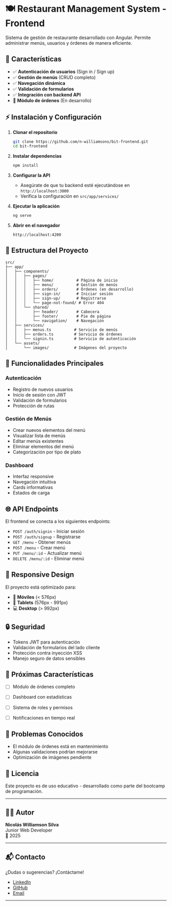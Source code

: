 # 🍽️ Restaurant Management System - Frontend

Sistema de gestión de restaurante desarrollado con Angular. Permite administrar menús, usuarios y órdenes de manera eficiente.

## 🚀 Características

- ✅ **Autenticación de usuarios** (Sign in / Sign up)
- ✅ **Gestión de menús** (CRUD completo)
- ✅ **Navegación dinámica**
- ✅ **Validación de formularios**
- ✅ **Integración con backend API**
- 🚧 **Módulo de órdenes** (En desarrollo)


## ⚡ Instalación y Configuración

1. **Clonar el repositorio**
   ```bash
   git clone https://github.com/n-williamsons/bit-frontend.git
   cd bit-frontend
   ```

2. **Instalar dependencias**
   ```bash
   npm install
   ```

3. **Configurar la API**
   - Asegúrate de que tu backend esté ejecutándose en `http://localhost:3000`
   - Verifica la configuración en `src/app/services/`

4. **Ejecutar la aplicación**
   ```bash
   ng serve
   ```

5. **Abrir en el navegador**
   ```
   http://localhost:4200
   ```

## 📁 Estructura del Proyecto

```
src/
├── app/
│   ├── components/
│   │   ├── pages/
│   │   │   ├── home/          # Página de inicio
│   │   │   ├── menu/          # Gestión de menús
│   │   │   ├── orders/        # Órdenes (en desarrollo)
│   │   │   ├── sign-in/       # Iniciar sesión
│   │   │   ├── sign-up/       # Registrarse
│   │   │   └── page-not-found/ # Error 404
│   │   └── shared/
│   │       ├── header/        # Cabecera
│   │       ├── footer/        # Pie de página
│   │       └── navigation/    # Navegación
│   ├── services/
│   │   ├── menus.ts          # Servicio de menús
│   │   ├── orders.ts         # Servicio de órdenes
│   │   └── signin.ts         # Servicio de autenticación
│   └── assets/
│       └── images/           # Imágenes del proyecto
```

## 🎯 Funcionalidades Principales

### **Autenticación**
- Registro de nuevos usuarios
- Inicio de sesión con JWT
- Validación de formularios
- Protección de rutas

### **Gestión de Menús**
- Crear nuevos elementos del menú
- Visualizar lista de menús
- Editar menús existentes
- Eliminar elementos del menú
- Categorización por tipo de plato

### **Dashboard**
- Interfaz responsive
- Navegación intuitiva
- Cards informativas
- Estados de carga


## 🌐 API Endpoints

El frontend se conecta a los siguientes endpoints:

- `POST /auth/signin` - Iniciar sesión
- `POST /auth/signup` - Registrarse
- `GET /menu` - Obtener menús
- `POST /menu` - Crear menú
- `PUT /menu/:id` - Actualizar menú
- `DELETE /menu/:id` - Eliminar menú

## 📱 Responsive Design

El proyecto está optimizado para:
- 📱 **Móviles** (< 576px)
- 📱 **Tablets** (576px - 991px)
- 💻 **Desktop** (> 992px)


## 🔒 Seguridad

- Tokens JWT para autenticación
- Validación de formularios del lado cliente
- Protección contra inyección XSS
- Manejo seguro de datos sensibles

## 🚧 Próximas Características

- [ ] Módulo de órdenes completo
- [ ] Dashboard con estadísticas
- [ ] Sistema de roles y permisos
- [ ] Notificaciones en tiempo real


## 🐛 Problemas Conocidos

- El módulo de órdenes está en mantenimiento
- Algunas validaciones podrían mejorarse
- Optimización de imágenes pendiente



## 📄 Licencia

Este proyecto es de uso educativo - desarrollado como parte del bootcamp de programación.

---

## 👨‍💻 Autor

**Nicolás Williamson Silva**  
Junior Web Developer  
📅 2025  

---

## 📬 Contacto

¿Dudas o sugerencias? ¡Contáctame!

- [LinkedIn](https://www.linkedin.com/in/nicolasws17)
- [GitHub](https://github.com/n-williamsons)
- [Email](mailto:silvanicolasandres@gmail.com)

---